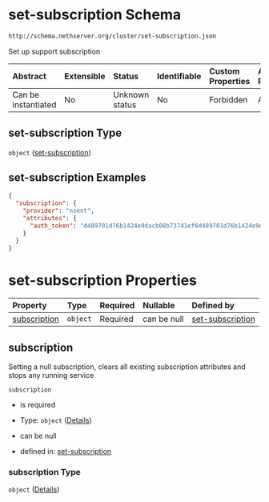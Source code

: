 # set-subscription Schema

```txt
http://schema.nethserver.org/cluster/set-subscription.json
```

Set up support subscription

| Abstract            | Extensible | Status         | Identifiable | Custom Properties | Additional Properties | Access Restrictions | Defined In                                                                    |
| :------------------ | :--------- | :------------- | :----------- | :---------------- | :-------------------- | :------------------ | :---------------------------------------------------------------------------- |
| Can be instantiated | No         | Unknown status | No           | Forbidden         | Allowed               | none                | [set-subscription.json](cluster/set-subscription.json "open original schema") |

## set-subscription Type

`object` ([set-subscription](set-subscription.md))

## set-subscription Examples

```json
{
  "subscription": {
    "provider": "nsent",
    "attributes": {
      "auth_token": "d489701d76b1424e9dacb08b73741ef6d489701d76b1424e9dacb08b73741ef6"
    }
  }
}
```

# set-subscription Properties

| Property                      | Type     | Required | Nullable    | Defined by                                                                                                                                            |
| :---------------------------- | :------- | :------- | :---------- | :---------------------------------------------------------------------------------------------------------------------------------------------------- |
| [subscription](#subscription) | `object` | Required | can be null | [set-subscription](set-subscription-properties-subscription.md "http://schema.nethserver.org/cluster/set-subscription.json#/properties/subscription") |

## subscription

Setting a null subscription, clears all existing subscription attributes and stops any running service

`subscription`

*   is required

*   Type: `object` ([Details](set-subscription-properties-subscription.md))

*   can be null

*   defined in: [set-subscription](set-subscription-properties-subscription.md "http://schema.nethserver.org/cluster/set-subscription.json#/properties/subscription")

### subscription Type

`object` ([Details](set-subscription-properties-subscription.md))
